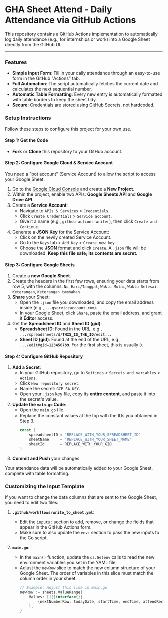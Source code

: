 # GHA Sheet Attend - Daily Attendance via GitHub Actions

This repository contains a GitHub Actions implementation to automatically log daily attendance (e.g., for internships or work) into a Google Sheet directly from the GitHub UI.

---

### Features
- **Simple Input Form**: Fill in your daily attendance through an easy-to-use form in the GitHub "Actions" tab.
- **Full Automation**: The script automatically fetches the current date and calculates the next sequential number.
- **Automatic Table Formatting**: Every new entry is automatically formatted with table borders to keep the sheet tidy.
- **Secure**: Credentials are stored using GitHub Secrets, not hardcoded.

### Setup Instructions
Follow these steps to configure this project for your own use.

#### **Step 1: Get the Code**
- **Fork** or **Clone** this repository to your GitHub account.

#### **Step 2: Configure Google Cloud & Service Account**
You need a "bot account" (Service Account) to allow the script to access your Google Sheet.
1.  Go to the [Google Cloud Console](https://console.cloud.google.com/) and create a **New Project**.
2.  Within the project, enable two APIs: **Google Sheets API** and **Google Drive API**.
3.  Create a **Service Account**:
    - Navigate to `APIs & Services` > `Credentials`.
    - Click `Create Credentials` > `Service account`.
    - Give it a name (e.g., `github-actions-writer`), then click `Create and Continue`.
4.  Generate a **JSON Key** for the Service Account:
    - Click on the newly created Service Account.
    - Go to the `Keys` tab > `Add Key` > `Create new key`.
    - Choose the **JSON** format and click `Create`. A `.json` file will be downloaded. **Keep this file safe; its contents are secret.**

#### **Step 3: Configure Google Sheets**
1.  Create a **new Google Sheet**.
2.  Create the headers in the first few rows, ensuring your data starts from row 5, with the columns:
    `No`, `Hari/Tanggal`, `Waktu Mulai`, `Waktu Selesai`, `Keterangan`, `Keterangan tambahan`
3.  **Share** your Sheet:
    - Open the `.json` file you downloaded, and copy the email address inside (e.g., `...gserviceaccount.com`).
    - In your Google Sheet, click `Share`, paste the email address, and grant it **Editor** access.
4.  Get the **Spreadsheet ID** and **Sheet ID (gid)**:
    - **Spreadsheet ID**: Found in the URL, e.g., `.../spreadsheets/d/`**`THIS_IS_THE_ID`**`/edit...`
    - **Sheet ID (gid)**: Found at the end of the URL, e.g., `.../edit#gid=`**`123456789`**. For the first sheet, this is usually `0`.

#### **Step 4: Configure GitHub Repository**
1.  **Add a Secret**:
    - In your GitHub repository, go to `Settings` > `Secrets and variables` > `Actions`.
    - Click `New repository secret`.
    - Name the secret: `GCP_SA_KEY`.
    - Open your `.json` key file, copy its **entire content**, and paste it into the secret's value.
2.  **Update the `main.go` Code**:
    - Open the `main.go` file.
    - Replace the constant values at the top with the IDs you obtained in Step 3.
      ```go
      const (
          spreadsheetID = "REPLACE_WITH_YOUR_SPREADSHEET_ID"
          sheetName     = "REPLACE_WITH_YOUR_SHEET_NAME"
          sheetId       = REPLACE_WITH_YOUR_GID
      )
      ```
3.  **Commit and Push** your changes.

Your attendance data will be automatically added to your Google Sheet, complete with table formatting.

### Customizing the Input Template
If you want to change the data columns that are sent to the Google Sheet, you need to edit two files:

1.  **`.github/workflows/write_to_sheet.yml`**:
    - Edit the `inputs:` section to add, remove, or change the fields that appear in the GitHub Actions form.
    - Make sure to also update the `env:` section to pass the new inputs to the Go script.

2.  **`main.go`**:
    - In the `main()` function, update the `os.Getenv` calls to read the new environment variables you set in the YAML file.
    - Adjust the `newRow` slice to match the new column structure of your Google Sheet. The order of variables in this slice must match the column order in your sheet.
      ```go
      // Example: Adjust this line in main.go
      newRow := sheets.ValueRange{
          Values: [][]interface{}{
              {nextNumberRow, todayDate, startTime, endTime, attendRecord, additionalInfo, newCustomField},
          },
      }
      ```
